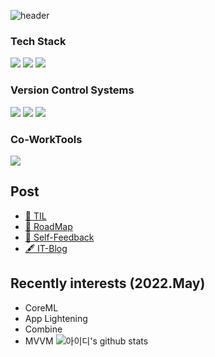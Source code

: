 ![header](https://capsule-render.vercel.app/api?type=waving&color=FD866E&height=270&section=header&text=Welcome&fontSize=90&fontColor=FFFFFF)

### Tech Stack
![](https://img.shields.io/badge/Swift-F05138?style=flat-square&logo=Swift&logoColor=white) ![](https://img.shields.io/badge/Objc-F05138?style=flat-squaree&logo=Swift&logoColor=white) ![](https://img.shields.io/badge/Python-3766AB?flat-squaree&logo=Python&logoColor=white)

### Version Control Systems
![](https://img.shields.io/badge/GitHub-181717?flat-square&logo=Github&logoColor=white) ![](https://img.shields.io/badge/GitLab-FC6D26?style=flat-square&logo=Gitlab&logoColor=white) ![](https://img.shields.io/badge/SourceTree-0052CC?style=flat-square&logo=Sourcetree&logoColor=whit)

### Co-WorkTools
![](https://img.shields.io/badge/RedMine-B32024?style=flat-square&logo=Redmine&logoColor=white)

## Post
- [🍊 TIL](https://github.com/isGeekCode/TIL/commits/main)
- [🧭 RoadMap](https://h1guitar.tistory.com/category/%EA%B0%9C%EB%B0%9C%EC%9E%90%20Review/%F0%9F%A7%AD%20%EC%9D%B8%EC%83%9D%EB%AA%A9%ED%91%9C%20%ED%94%BC%EB%93%9C%EB%B0%B1)
- [🔎 Self-Feedback](https://h1guitar.tistory.com/category/%EA%B0%9C%EB%B0%9C%EC%9E%90%20Review/%F0%9F%97%93%20%EC%97%B0_%EC%9B%94%EA%B0%84%ED%94%BC%EB%93%9C%EB%B0%B1)
- [🖋 IT-Blog](https://h1guitar.tistory.com/category/%EB%AA%A8%EB%B0%94%EC%9D%BC%EC%95%B1)

## Recently interests (2022.May)
- CoreML
- App Lightening
- Combine
- MVVM
![아이디's github stats](https://github-readme-stats.vercel.app/api?username=isgeekcode&show_icons=true)



